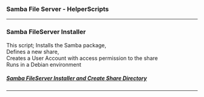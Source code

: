 ### Samba File Server - HelperScripts
---


### Samba FileServer Installer
This script;
Installs the Samba package, <br>
Defines a new share, <br>
Creates a User Account with access permission to the share <br>
Runs in a Debian environment <br>
##### [Samba FileServer Installer and Create Share Directory](https://github.com/eesmer/DocAndTools/blob/main/SambaFileServer-HelperScripts/samba-fileserver-installer.sh)
---
